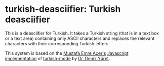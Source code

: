 # turkish-deasciifier: Turkish deasciifier

This is a deasciifier for Turkish. It takes a Turkish string (that is in a text
box or a text area) containing only ASCII characters and replaces the relevant
characters with their corresponding Turkish letters.

This system is based on the [Mustafa Emre Acer's](http://www.mustafaacer.com)
[Javascript implementation](http://turkce-karakter.appspot.com/) of
[turkish-mode](http://github.com/emres/turkish-mode) by [Dr. Deniz
Yüret](http://denizyuret.blogspot.com).
